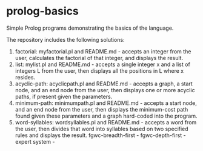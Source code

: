 # prolog-basics
Simple Prolog programs demonstrating the basics of the language.

The repository includes the following solutions:

1. factorial: myfactorial.pl and README.md - accepts an integer from the user, calculates the factorial of that integer, and displays the result.
2. list: mylist.pl and README.md - accepts a single integer x and a list of integers L from the user, then displays all the positions in L where x resides.
3. acyclic-path: acyclicpath.pl and README.md - accepts a graph, a start node, and an end node from the user, then displays one or more acyclic paths, if present given the parameters.
4. minimum-path: minimumpath.pl and README.md - accepts a start node, and an end node from the user, then displays the minimum-cost path found given these parameters and a graph hard-coded into the program.
5. word-syllables: wordsyllables.pl and README.md - accepts a word from the user, then divides that word into syllables based on two specified rules and displays the result.
fgwc-breadth-first -
fgwc-depth-first -
expert system - 
